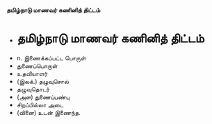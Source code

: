 **தமிழ்நாடு மாணவர் கணினித் திட்டம்**
- # தமிழ்நாடு மாணவர் கணினித் திட்டம்
- n. இணைக்கப்பட்ட பொருள்
- துணைப்பொருள்
- உதவியாளர்
- (இலக்.) தழுவுசொல்
- தழுவுதொடர்
- (அள) துணைப்பண்பு
- சிறப்பில்லா அடை
- (வினை) உடன் இணைந்த.

